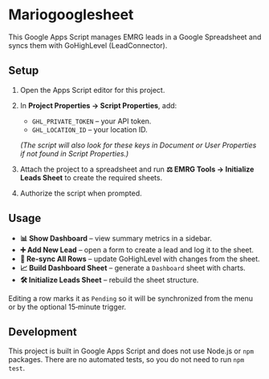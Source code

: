 # Mariogooglesheet

This Google Apps Script manages EMRG leads in a Google Spreadsheet and syncs them with GoHighLevel (LeadConnector).

## Setup

1. Open the Apps Script editor for this project.
2. In **Project Properties → Script Properties**, add:
   - `GHL_PRIVATE_TOKEN` – your API token.
   - `GHL_LOCATION_ID` – your location ID.
   
   *(The script will also look for these keys in Document or User Properties if
   not found in Script Properties.)*
3. Attach the project to a spreadsheet and run **⚖️ EMRG Tools → Initialize Leads Sheet** to create the required sheets.
4. Authorize the script when prompted.

## Usage

- **📊 Show Dashboard** – view summary metrics in a sidebar.
- **➕ Add New Lead** – open a form to create a lead and log it to the sheet.
- **🔄 Re-sync All Rows** – update GoHighLevel with changes from the sheet.
- **📈 Build Dashboard Sheet** – generate a `Dashboard` sheet with charts.
- **🛠️ Initialize Leads Sheet** – rebuild the sheet structure.

Editing a row marks it as `Pending` so it will be synchronized from the menu or by the optional 15‑minute trigger.

## Development

This project is built in Google Apps Script and does not use Node.js or `npm` packages. There are no automated tests, so you do not need to run `npm test`.
